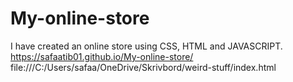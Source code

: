 # My-online-store
I have created an online store using CSS, HTML and JAVASCRIPT. 
https://safaatib01.github.io/My-online-store/
file:///C:/Users/safaa/OneDrive/Skrivbord/weird-stuff/index.html
